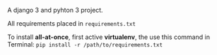 A django 3 and pyhton 3 project.

All requirements placed in `requirements.txt`

To install **all-at-once**, first active **virtualenv**, the use this command in Terminal:
`pip install -r /path/to/requirements.txt`
